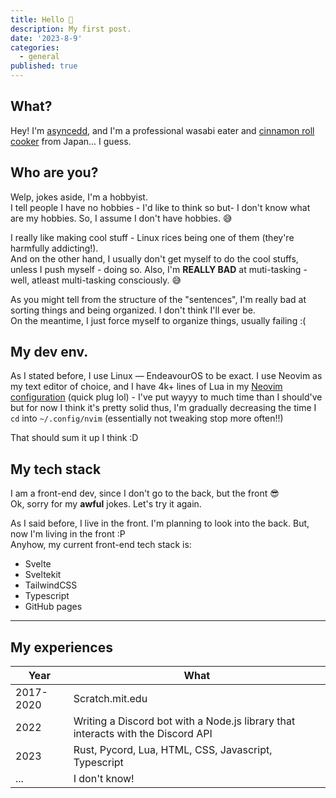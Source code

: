 ```yaml
---
title: Hello 👋
description: My first post.
date: '2023-8-9'
categories:
  - general
published: true
---
```


## What?

Hey! I'm [asyncedd](https://github.com/asyncedd), and I'm a professional wasabi eater and [cinnamon roll cooker](https://asyncedd.github.io/cinnamon-roll-recipe) from Japan... I guess.

## Who are you?

Welp, jokes aside, I'm a hobbyist.  
I tell people I have no hobbies - I'd like to think so but- I don't know what are my hobbies. So, I assume I don't have hobbies. 😅

I really like making cool stuff - Linux rices being one of them (they're harmfully addicting!).  
And on the other hand, I usually don't get myself to do the cool stuffs, unless I push myself - doing so.
Also, I'm **REALLY BAD** at muti-tasking - well, atleast multi-tasking consciously. 😅

As you might tell from the structure of the "sentences", I'm really bad at sorting things and being organized. I don't think I'll ever be.  
On the meantime, I just force myself to organize things, usually failing :(

## My dev env.

As I stated before, I use Linux — EndeavourOS to be exact. I use Neovim as my text editor of choice, and I have 4k+ lines of Lua in my [Neovim configuration](https://github.com/asyncedd/dots.nvim) (quick plug lol) - I've put wayyy to much time than I should've but for now I think it's pretty solid thus, I'm gradually decreasing the time I `cd` into `~/.config/nvim` (essentially not tweaking stop more often!!)

That should sum it up I think :D

## My tech stack

I am a front-end dev, since I don't go to the back, but the front 😎  
Ok, sorry for my **awful** jokes. Let's try it again.

As I said before, I live in the front. I'm planning to look into the back. But, now I'm living in the front :P  
Anyhow, my current front-end tech stack is:

- Svelte
- Sveltekit
- TailwindCSS
- Typescript
- GitHub pages

---

## My experiences

| Year      | What                                                                             |
| --------- | -------------------------------------------------------------------------------- |
| 2017-2020 | Scratch.mit.edu                                                                  |
| 2022      | Writing a Discord bot with a Node.js library that interacts with the Discord API |
| 2023      | Rust, Pycord, Lua, HTML, CSS, Javascript, Typescript                             |
| ...       | I don't know!                                                                    |
